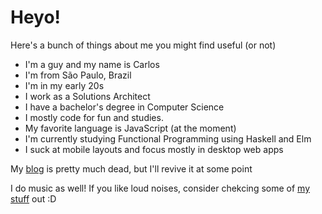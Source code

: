 # Heyo!
Here's a bunch of things about me you might find useful (or not)

- I'm a guy and my name is Carlos
- I'm from São Paulo, Brazil
- I'm in my early 20s
- I work as a Solutions Architect
- I have a bachelor's degree in Computer Science
- I mostly code for fun and studies.
- My favorite language is JavaScript (at the moment)
- I'm currently studying Functional Programming using Haskell and Elm
- I suck at mobile layouts and focus mostly in desktop web apps

My [blog](https://peruibeloko.github.io/) is pretty much dead, but I'll revive it at some point

I do music as well! If you like loud noises, consider chekcing some of [my stuff](https://soundcloud.com/dynmic) out :D
